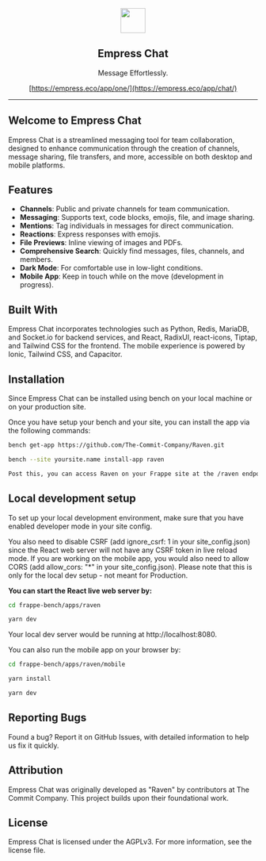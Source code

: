 <div align="center">
    <a href="https://empress.eco/">
        <img src="https://avatars.githubusercontent.com/u/46308912?s=96&v=4" height="50">
    </a>
    <h2>Empress Chat</h2>
    <p align="center">
        <p>Message Effortlessly.</p>
    </p>

[https://empress.eco/app/one/](https://empress.eco/app/chat/)

</div>

---

## Welcome to Empress Chat

Empress Chat is a streamlined messaging tool for team collaboration, designed to enhance communication through the creation of channels, message sharing, file transfers, and more, accessible on both desktop and mobile platforms.

## Features

- **Channels**: Public and private channels for team communication.
- **Messaging**: Supports text, code blocks, emojis, file, and image sharing.
- **Mentions**: Tag individuals in messages for direct communication.
- **Reactions**: Express responses with emojis.
- **File Previews**: Inline viewing of images and PDFs.
- **Comprehensive Search**: Quickly find messages, files, channels, and members.
- **Dark Mode**: For comfortable use in low-light conditions.
- **Mobile App**: Keep in touch while on the move (development in progress).

## Built With

Empress Chat incorporates technologies such as Python, Redis, MariaDB, and Socket.io for backend services, and React, RadixUI, react-icons, Tiptap, and Tailwind CSS for the frontend. The mobile experience is powered by Ionic, Tailwind CSS, and Capacitor.

## Installation

Since Empress Chat can be installed using bench on your local machine or on your production site.

Once you have setup your bench and your site, you can install the app via the following commands:


```bash
bench get-app https://github.com/The-Commit-Company/Raven.git
```

```bash
bench --site yoursite.name install-app raven
```

```bash
Post this, you can access Raven on your Frappe site at the /raven endpoint (e.g. https://yoursite.com/raven).
```

## Local development setup

To set up your local development environment, make sure that you have enabled developer mode in your site config.

You also need to disable CSRF (add ignore_csrf: 1 in your site_config.json) since the React web server will not have any CSRF token in live reload mode. If you are working on the mobile app, you would also need to allow CORS (add allow_cors: "*" in your site_config.json). Please note that this is only for the local dev setup - not meant for Production.

**You can start the React live web server by:**

```bash
cd frappe-bench/apps/raven
```

```bash
yarn dev
```

Your local dev server would be running at http://localhost:8080.

You can also run the mobile app on your browser by:

```bash
cd frappe-bench/apps/raven/mobile
```

```bash
yarn install
```

```bash
yarn dev
```

## Reporting Bugs

Found a bug? Report it on GitHub Issues, with detailed information to help us fix it quickly.

## Attribution

Empress Chat was originally developed as "Raven" by contributors at The Commit Company. This project builds upon their foundational work.

## License

Empress Chat is licensed under the AGPLv3. For more information, see the license file.